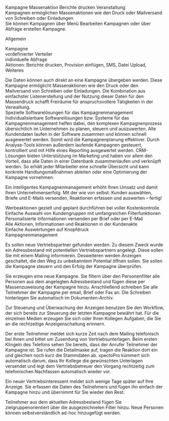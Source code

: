 <!DOCTYPE html>
<html>
<head>
<meta charset="utf-8">
<meta name="viewport" content="width=device-width, initial-scale=1.0">
<title>700_Kampagnen.md</title>
<link rel="stylesheet" href="https://stackedit.io/res-min/themes/base.css" />
<script type="text/javascript" src="https://cdn.mathjax.org/mathjax/latest/MathJax.js?config=TeX-AMS_HTML"></script>
</head>
<body><div class="container"><p>Kampagne Massenaktion Berichte drucken Veranstaltung <br>
Kampagnen ermöglichen Massenaktionen wie den Druck oder Mailversand von Schreiben oder Einladungen <br>
Sie können Kampagnen über Menü Bearbeiten Kampagnen oder über Abfrage erstellen Kampagne. <br>
<img src="http://xpecto.github.io/docs/img/img_1421833044056.png" alt="" title=""></p>

<p>Allgemein </p>

<p>Kampagne <br>
vordefinierter Verteiler <br>
individuelle Abfrage <br>
Aktionen: Berichte drucken, Provision einfügen, SMS, Datei Upload, Weiteres</p>

<p>Die Daten können auch direkt an eine Kampagne übergeben werden. Diese Kampagne ermöglicht Massenaktionen wie den Druck oder den Mailversand von Schreiben oder Einladungen. Die Kombination aus einfachster Listenerstellung und der Nutzung dieser Daten für den Massendruck schafft Freiräume für anspruchsvollere Tätigkeiten in der Verwaltung. <br>
Spezielle Softwarelösungen für das Kampagnenmanagement <br>
Individualisierbare Softwarelösungen bzw. Systeme für das Kampagnenmanagement helfen dabei, den komplexen Kampagnenprozess übersichtlich im Unternehmen zu planen, steuern und auszuwerten. Alle Kundendaten laufen in der Software zusammen und können schnell ausgewertet werden. Somit wird die Kampagnenplanung effektiver. Durch Analyse-Tools können außerdem laufende Kampagnen gesteuert, kontrolliert und mit Hilfe eines Reporting ausgewertet werden. CRM-Lösungen bieten Unterstützung im Marketing und haben vor allem den Vorteil, dass alle Daten in einer Datenbank zusammenlaufen und verknüpft werden. So erhält jeder Mitarbeiter eine schnelle Übersicht und kann konkrete Handlungsmaßnahmen ableiten oder eine Optimierung der Kampagne vornehmen.</p>

<p>Ein intelligentes Kampagnenmanagement erhöht Ihren Umsatz und damit Ihren Unternehmenserfolg. Mit der  wie von selbst: Kunden auswählen, Briefe und E-Mails versenden, Reaktionen erfassen und auswerten – fertig!</p>

<p>Werbeaktionen gezielt und geplant durchführen bei voller Kostenkontrolle <br>
Einfache Auswahl von Kundengruppen mit umfangreichen Filterfunktionen <br>
Personalisierte Informationen versenden per Brief oder per E-Mail <br>
Alle Aktionen, Informationen und Reaktionen in der Kundenakte <br>
Einfache Auswertungen auf Knopfdruck <br>
Kampagnenmanagement</p>

<p>Es sollen neue Vertriebspartner gefunden werden. Zu diesem Zweck wurde ein Adressbestand mit potentiellen Vertriebspartnern angelegt. Diese sollen Sie mit einem Mailing informieren. Desweiteren werden Anzeigen geschaltet, die den Weg zu unbekanntem Potential öffnen sollen. Sie sollen die Kampagne steuern und den Erfolg der Kampagne überprüfen.</p>

<p>Sie erzeugen eine neue Kampagne. Sie filtern über den Personenfilter alle Personen aus dem angelegten Adressbestand und fügen diese per Massenzuweisung der Kampagne hinzu. Anschließend schreiben Sie alle Teilnehmer der Kampagne per email, Brief oder Fax an. Die Schreiben hinterlegen Sie automatisch im Dokumenten-Archiv.</p>

<p>Zur Steuerung und Überwachung der Anzeigen benutzen Sie den Workflow, der sich bereits zur Steuerung der letzten Kampagne bewährt hat. Für die einzelnen Medien erzeugen Sie sich oder Ihren Kollegen Aufgaben, die Sie an die rechtzeitige Anzeigenschaltung erinnern.</p>

<p>Der erste Teilnehmer meldet sich kurze Zeit nach dem Mailing telefonisch bei Ihnen und bittet um Zusendung von Vertriebsunterlagen. Beim ersten Klingeln des Telefons sehen Sie bereits, dass der Anrufer Teilnehmer der Kampagne ist. Sie rufen die Detailmaske auf, tragen die Reaktion dort ein und gleichen noch kurz die Stammdaten ab.  xpectoPro kümmert sich automatisch darum, dass Ihr Kollege die gewünschten Unterlagen versendet und legt dem Vertriebsbetreuer den Vorgang rechtzeitig zum telefonischen Nachfassen automatisch wieder vor.</p>

<p>Ein neuer Vertriebsinteressent meldet sich wenige Tage später auf Ihre Anzeige. Sie erfassen die Daten des Teilnehmers und fügen ihn einfach der Kampagne hinzu und übernimmt für Sie wieder den Rest.</p>

<p>Teilnehmer aus dem aktuellen Adressbestand fügen Sie zielgruppenorientiert über die ausgezeichneten Filter  hinzu. Neue Personen können selbstverständlich ad-hoc hinzugefügt werden.</p></div></body>
</html>